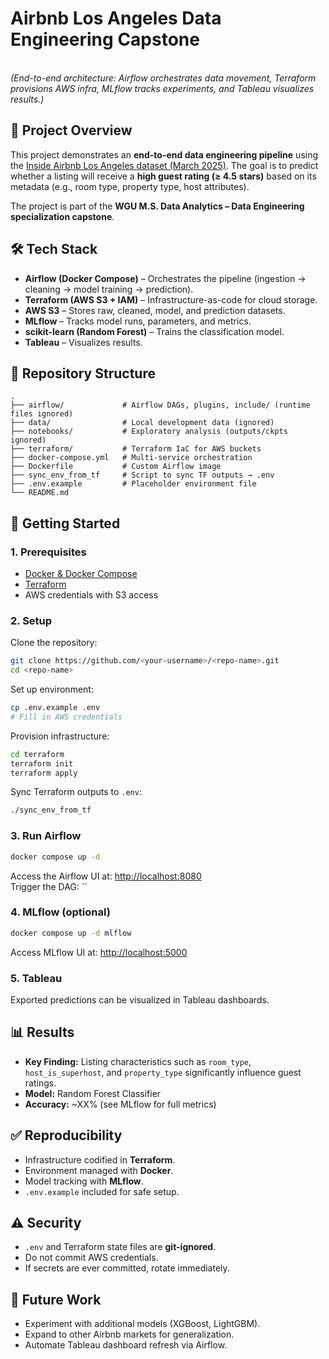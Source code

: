# Airbnb Los Angeles Data Engineering Capstone

\
*(End-to-end architecture: Airflow orchestrates data movement, Terraform provisions AWS infra, MLflow tracks experiments, and Tableau visualizes results.)*

## 🎯 Project Overview

This project demonstrates an **end-to-end data engineering pipeline** using the [Inside Airbnb Los Angeles dataset (March 2025)](http://insideairbnb.com/get-the-data.html). The goal is to predict whether a listing will receive a **high guest rating (≥ 4.5 stars)** based on its metadata (e.g., room type, property type, host attributes).

The project is part of the **WGU M.S. Data Analytics – Data Engineering specialization capstone**.

## 🛠️ Tech Stack

- **Airflow (Docker Compose)** – Orchestrates the pipeline (ingestion → cleaning → model training → prediction).
- **Terraform (AWS S3 + IAM)** – Infrastructure-as-code for cloud storage.
- **AWS S3** – Stores raw, cleaned, model, and prediction datasets.
- **MLflow** – Tracks model runs, parameters, and metrics.
- **scikit-learn (Random Forest)** – Trains the classification model.
- **Tableau** – Visualizes results.

## 📂 Repository Structure

```
.
├── airflow/             # Airflow DAGs, plugins, include/ (runtime files ignored)
├── data/                # Local development data (ignored)
├── notebooks/           # Exploratory analysis (outputs/ckpts ignored)
├── terraform/           # Terraform IaC for AWS buckets
├── docker-compose.yml   # Multi-service orchestration
├── Dockerfile           # Custom Airflow image
├── sync_env_from_tf     # Script to sync TF outputs → .env
├── .env.example         # Placeholder environment file
└── README.md
```

## 🚀 Getting Started

### 1. Prerequisites

- [Docker & Docker Compose](https://docs.docker.com/get-docker/)
- [Terraform](https://developer.hashicorp.com/terraform/downloads)
- AWS credentials with S3 access

### 2. Setup

Clone the repository:

```bash
git clone https://github.com/<your-username>/<repo-name>.git
cd <repo-name>
```

Set up environment:

```bash
cp .env.example .env
# Fill in AWS credentials
```

Provision infrastructure:

```bash
cd terraform
terraform init
terraform apply
```

Sync Terraform outputs to `.env`:

```bash
./sync_env_from_tf
```

### 3. Run Airflow

```bash
docker compose up -d
```

Access the Airflow UI at: [http://localhost:8080](http://localhost:8080)\
Trigger the DAG: \`\`

### 4. MLflow (optional)

```bash
docker compose up -d mlflow
```

Access MLflow UI at: [http://localhost:5000](http://localhost:5000)

### 5. Tableau

Exported predictions can be visualized in Tableau dashboards.

## 📊 Results

- **Key Finding:** Listing characteristics such as `room_type`, `host_is_superhost`, and `property_type` significantly influence guest ratings.
- **Model:** Random Forest Classifier
- **Accuracy:** \~XX% (see MLflow for full metrics)

## ✅ Reproducibility

- Infrastructure codified in **Terraform**.
- Environment managed with **Docker**.
- Model tracking with **MLflow**.
- `.env.example` included for safe setup.

## ⚠️ Security

- `.env` and Terraform state files are **git-ignored**.
- Do not commit AWS credentials.
- If secrets are ever committed, rotate immediately.

## 📌 Future Work

- Experiment with additional models (XGBoost, LightGBM).
- Expand to other Airbnb markets for generalization.
- Automate Tableau dashboard refresh via Airflow.